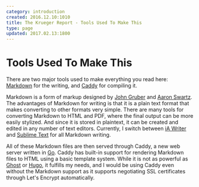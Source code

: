 ```yaml
---
category: introduction
created: 2016.12.10:1010
title: The Krueger Report - Tools Used To Make This
type: page
updated: 2017.02.13:1800
---
```


# Tools Used To Make This

There are two major tools used to make everything you read here: [Markdown](http://daringfireball.net/projects/markdown/) for the writing, and [Caddy](https://caddyserver.com) for compiling it.

Markdown is a form of markup designed by [John Gruber](http://daringfireball.net) and [Aaron Swartz](http://www.aaronsw.com). The advantages of Markdown for writing is that it is a plain text format that makes converting to other formats very simple. There are many tools for converting Markdown to HTML and PDF, where the final output can be more easily stylized. And since it is stored in plaintext, it can be created and edited in any number of text editors. Currently, I switch between [iA Writer](https://ia.net/writer) and [Sublime Text](https://www.sublimetext.com) for all Markdown writing.

All of these Markdown files are then served through Caddy, a new web server written in [Go](https://golang.org). Caddy has built-in support for rendering Markdown files to HTML using a basic template system. While it is not as powerful as [Ghost](https://ghost.org) or [Hugo](https://www.gohugo.io), it fulfills my needs, and I would be using Caddy even without the Markdown support as it supports negotiating SSL certificates through Let's Encrypt automatically.
